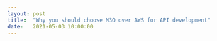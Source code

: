 ```yaml
---
layout: post
title:  "Why you should choose M3O over AWS for API development"
date:   2021-05-03 10:00:00
---
```

<br>
